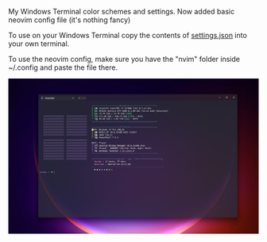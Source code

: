 My Windows Terminal color schemes and settings. Now added basic neovim config file (it's nothing fancy)

To use on your Windows Terminal copy the contents of [settings.json](https://github.com/sh1nyfox/windows-terminal/blob/master/settings.json) into your own terminal.

To use the neovim config, make sure you have the "nvim" folder inside ~/.config and paste the file there. 

![image](https://github.com/sh1nyfox/windows-terminal/blob/master/windows-terminal-july-2025.png)
